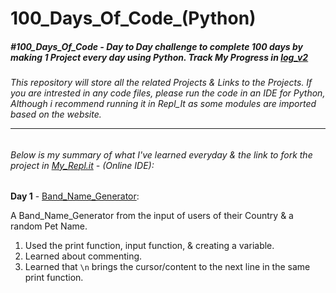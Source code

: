 # 100_Days_Of_Code_(Python)

##### #100_Days_Of_Code - Day to Day challenge to complete 100 days by making 1 Project every day using Python. Track My Progress in [log_v2](https://github.com/Shahzaibfardeen/100_Days_Of_Code/blob/main/Log_v2.md) <br>

###### This repository will store all the related Projects & Links to the Projects. If you are intrested in any code files, please run the code in an IDE for Python, Although i recommend running it in Repl_It as some modules are imported based on the website. <hr>

###### Below is my summary of what I've learned everyday & the link to fork the project in [My_Repl.it](https://replit.com/repls/folder/100_Days_Of_Code) - (Online IDE):

<b>Day 1</b> - [Band_Name_Generator](https://replit.com/@Shazz73/1-BandNameGenerator):<br>

A Band_Name_Generator from the input of users of their Country & a random Pet Name.
1. Used the print function, input function, & creating a variable.
2. Learned about commenting.
3. Learned that `\n` brings the cursor/content to the next line in the same print function.

<!--
<b>Day 2</b> (https://repl.it/@LeeRen1/D24-Tip-calculator-startPOTD):<br>

Created a simple calculator that takes in input of the total bill, percentage of tips to be given and the amount of people to split the bill. 
1. Applied the f string(found it really convenient)
1. Reminded me that inputs are in string data type and has to be converted into float/integers before dong any calculations
1. Reminded me how to round off with a specified decimal number `rounding_off=Round(2.666666,2)` = 2.66

<b>Day 3</b> (https://repl.it/@LeeRen1/D36-Treasure-islandPOTD):<br>
Created a storytelling like treasure island adventure where each steps u take lead to different outcomes.
1. Applied ASCII Art (figures made by numbers and symbols) via: https://ascii.co.uk/art
1. Learned if/elif/else statements & nested if/elif/else & multiple ifs
1. Reminded me that indentation is important in python
1. Had fun! 😆

<b>Day 4</b> (https://repl.it/@LeeRen1/D44-rock-paper-scissors-POTD):<br>
Created a simple rock-paper-scissors game👊🤚✌ where the computer's move is randomly generated using the random.choice after putting all moves into a list and selecting randomly.
1. Overall,learned about lists and how flexible it is whether it is to extend the list, replacing the item, choose a specific item with index starting from 0 from front and -1 from back, extending the list with another list from input and more
1. Learned that nested list and list_name[1][1] means choosing the second nested list in the general list and then choosing the second item from the selected list.
1. Revised if/elif/else statements and nested ifs
1. Learned about the python random module and differentiating between `random.randint(starting index, ending index)`/`random.float()`/`random.choice(list_name)`
1. Aware of index error and in most situation the index has to -1 since the computer starts counting from 0

<b>Day 5</b> (https://repl.it/@LeeRen1/D55-Password-generatorPOTD#main.py):<br>
Created a password generator that takes the user input for number of lettters/symbols/numbers wanted in the password then generated two types of password, first is following the sequence where it goes from letters to numbers and the second harder password is to shuffle the sequence od the password so that there is no specific pattern to ensure maximum security.🔒
1. Learned the fundamentals of for loops and for loop with a range`for x in range(start, end, step/gap)`
1. Learned that I cant shuffle strings with the random.shuffle but i can shuffle a list!
1. Learned how to convert a list into a string (line 46-49)
1. Learned the logic behind for loops and it took my some time to finally understand the concept.😵 Definitely need more practice with the algorithm and structure

<b>Day 6</b> <br>
(https://reeborg.ca/reeborg.html?lang=en&mode=python&menu=worlds%2Fmenus%2Freeborg_intro_en.json&name=Maze&url=worlds%2Ftutorial_en%2Fmaze1.json):<br>
Applied while loops in the website Reeborg's World to solve the maze challenge where the robot spins at every move and you have to reach to the flag without hitting the walls.(The tip was to follow the right side)
1. Code for: Hurdle 1 to 4 and POTD:MAZE in the file(two different challenges)
1. Learned about while loops where it will continue to execute if the condition is true
1. Learned to differentiate when to use for loops(To iterate/do something with each item in a list) and while loop(do the whole code block when the condition is true)
1. Realized that I can use tab for indentation and there is an argument whether programmers should use tabs or 4 spaces to indent.(Stats shows that programmers that use spaces has a higher average salary and I have no idea why🤣)
1. Learned to nest if statements into while loops
1. Learned about creating functions and calling them
1. Had fun and headache at the same time.

<b>Day 7</b> (https://repl.it/@LeeRen1/D75-HangmanPOTD#main.py):<br>
Built the hangman game. User has to guess a word and has limited chances.
1. Learned how to import modules and import the list/variables into the main file.
1. Reminded me the way to apply while and for loop
1. Had to figure out the logic step by step and focus on the indentation
1. Learned "in" to check if a statement is true `If x in y`

<b>Day 8</b> (https://repl.it/@LeeRen1/D84-caesar-cipherPOTD#main.py):<br>
Created a program that can encrpyt or decrypt the user's input based on the number of shift they enter(move alphabets front or back). The encoded word can be decoded if the shift is the same.<br>(For example: To encode: Word=hello shift=5 > encoded word=mjqqt(shifted behind 5 alphabets) To decode: Word=mjqqt, shift=5(same shift amount) > decoded word=hello)
1. Applied functions, if-else statements, while loops, for loops, and many more that I learned in the past few days
1. Reminded me how to  import variables from another file(the ASCII art in this case)
1. Reminded me of the concept of modulo "%"
1.  Reminded me of the logic behind for loops and used it to debug the program
1. Learned about parameters and arguments, functions, functions with more than one inputs, the difference between **positional arguments** and **keyword arguments**
1. Needed to review the code several times to understand the logic behind..

<b>Day 9</b> (https://repl.it/@LeeRen1/D9-blind-auction-startPOTD#main.py):<br>
Created a program based on the concept of a silent auction where the concept is that nobody knows how much the bidders has bid and at the end of the auctionn the bidder with highest bid wins!
1. Learned about dictionaries, `{key : value, key : value}`, Adding another key+value, Edit a key to another value, Nesting dictionaries in list and vice versa, Nesting dict .in dict.,Looping through dict., access value from nested dict. and more.
1. Reminded me the logic and concept of while loops, for loops , if/else statement. 
1. Learned that dictionaries will be useful in the future to access data in keys.

<b>Day 10</b> (https://repl.it/@LeeRen1/D10-calculatorPOTD):<br>
Created a basic calculator that could do addition/subtraction/multiplication/division. The calculator can loop through so that the user could use the first answer to make another calculation or restart a brand new calculation.
1. Learned about recursion. Which is calling the function inside the same function so that it executes on a certain condition. (line 31 & line 56)
1. Learned about flagging with while loops. Which is to check if a certain condition is true until the condition becomes false where it will proceed to execute other codes. 
1. Reminded me of the concept of key and value of the dictionary.
1. Learned that the input function itself could be used as an output and therefore could be used as a condition. (line 51)
1. Learned the difference between print and return. 
<hr>

<b>Day 11</b> (https://repl.it/@LeeRen1/D11-blackjackPOTD):<br>
Built a Blackjack  game (Player with cards closest to 21 wins/sum of scores must be above 17/if two cards=21=blackjack=wins the game immediately)
1. Applied the knowledge used in the past 10 days.
1. Used docstring (6 quotes/""" definition""") to define a function's purpose (when you use the function or hover over it the definition of the function will be shown)
1.  Applied flagging and recursion again.
1. Reminded me that the functions you created should be before the line where you call it or it wont work.
1. Learned about the sum() function and list.remove(item) function.
1. It was hard but fun 😊

<b>Day 12</b> (https://repl.it/@LeeRen1/D12-Number-Guessing-GamePOTD#main.py):<br>
Created a number guessing game that uses most of the knowledge of past few days and add on with creating Constants. The user can choose between easy / hard to determine their turns avaialable to guess a number between 1 to 10.
1. Learned about constants (Variables that you are not gonna change its value again like the pi value)
1. Learned about global and local scopes(basically the location where u define your variables and whether it could be accessed within a function/while/for loop/if-else statement etc. Focuses on the indentation)
1. Learned about the `global varible_name` that takes a variable into the function to allow it to be modified. But the return statement is recommended.
1. Recapped about flagging
1. Tried to complete the challenge before viewing the solution therefore I have two different solutions. (Top is from the video/ Bottom is mine)
1. Used <a href="http://patorjk.com/software/taag/#p=display&h=1&v=1&f=Big&t=GUESS%20THE%20NUMBER">this website</a>
 to create ASCII art based on the words I typed in
            
<b>Day 13</b> (https://repl.it/@LeeRen1/D13-start#main.py):<br>
The link above are examples of codes with bugs and their solution. Today is not a project day, but I learned 10 ways to debug🐞 codes:
- "Describe the problem". Untangle the problem, and try to make sense of what is going on. 
- "Reproduce the bug🐞". If u encounter it once but not every time, it will be hard to fix. Therefore, try to narrow down and find out what caused the bug and reproduce it to see If the same bug occurs every time. 
- "Play computer". Try to think about how the computer will process the line of code and figure out what went wrong step by step. 
- "Fix the error". Basically, fixing an error when you come across it as it is being highlighted by the IDE. 
- "Print is your friend". Use the print statement to see after each line of code where you assume a change is made, simply print out the value of the variables to see if it is the same as what was expected.
- "Use the debugger". Use <a href="https://thonny.org/">Thonny's Debugger</a> or <a href="http://pythontutor.com/">Python Tutor</a> to visualise how your code works line by line. 
- "Take a break". Simply just have a short break to have a fresh mind or perspective and get back to it again later. 
- "Ask a friend". This way you can get a new perspective without your own assumptions of what the code does and your friend can learn from your mistakes too! 
- "Run Often". Run the code often when you feel that a change has been made and has an output. This was you can debug easily rather than debugging a pile of bugs. Tackle one bug at a time if you face multiple bugs 
- "Ask <a href="https://stackoverflow.com/">StackOverflow</a>". StackOverflow has most of the questions answered and a huge community gladly to answer your unique questions. Search for your issues first to see if there is a similar question answered previously.

<b>Day 14</b> (https://repl.it/@LeeRen1/Day14-higher-lower-gamePOTD#main.py):<br>
Built a higher-lower game that lets user guess which celebrity/ famous pages has more followers. If the user is right, b=a and b will generate a new celebrity.
1. Reminded me about dictionaries and how to access the value with a key.
2. Reminded me about the return statement and how it works.
3. Reminded me about functions with inputs.
4. Reminded me about flagging.
5. Learned some new ways to assign a=b then b=random value each loop


<b>Day 15</b> (https://repl.it/@LeeRen1/D15-coffee-machine-finalPOTD):<br>
1. Stopped for a few days due to competition and school assignments. Became rusty and took quite some time to figure out the code. 😫
1. Reminded me of dictionaries/ nested dictionaries and how to access the values.
1. Reminded me of flagging
1. Reminded me of the use of the return statement 
1. Reminded me of the `global` statement
1. Reminded me that breaking down codes into smaller chunks is easier to code.

<b>Day 16</b> (https://repl.it/@LeeRen1/oop-coffee-machinePOTD#menu.py):<br>
1. Learned about object oriented programming.
1. Exposed to <a href="https://pypi.org">Python Package Index(PyPI)</a> and used a module there(PrettyTable).
1. Learned about classes, how to access or edit attributes `class.attributes` and use its methods `class.method()` of the classes to do OOP.
1. Learned about <a href="https://docs.python.org/3/library/turtle.html#turtle.color">Tutle Graphics</a> and the `my_screen.exitonclick()` to close the pop up screen when clicked.
1. Learned a lot about how to use PyCharm and its shotcuts. I searched for some plugins to beautify the code for better visualization. 

<b>Day 17</b> ():<br>
-->
